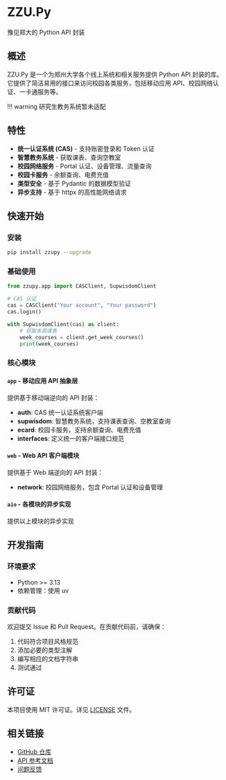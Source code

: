 # ZZU.Py

豫见郑大的 Python API 封装

## 概述

ZZU.Py 是一个为郑州大学各个线上系统和相关服务提供 Python API 封装的库。它提供了简洁易用的接口来访问校园各类服务，包括移动应用 API、校园网络认证、一卡通服务等。

!!! warning
    研究生教务系统暂未适配

## 特性

- **统一认证系统 (CAS)** - 支持账密登录和 Token 认证
- **智慧教务系统** - 获取课表、查询空教室
- **校园网络服务** - Portal 认证、设备管理、流量查询
- **校园卡服务** - 余额查询、电费充值
- **类型安全** - 基于 Pydantic 的数据模型验证
- **异步支持** - 基于 httpx 的高性能网络请求

## 快速开始

### 安装

```bash
pip install zzupy --upgrade
```

### 基础使用

```python
from zzupy.app import CASClient, SupwisdomClient

# CAS 认证
cas = CASClient("Your account", "Your password")
cas.login()

with SupwisdomClient(cas) as client:
    # 获取本周课表
    week_courses = client.get_week_courses()
    print(week_courses)
```

### 核心模块

#### `app` - 移动应用 API 抽象层

提供基于移动端逆向的 API 封装：

- **auth**: CAS 统一认证系统客户端
- **supwisdom**: 智慧教务系统，支持课表查询、空教室查询
- **ecard**: 校园卡服务，支持余额查询、电费充值
- **interfaces**: 定义统一的客户端接口规范

#### `web` - Web API 客户端模块

提供基于 Web 端逆向的 API 封装：

- **network**: 校园网络服务，包含 Portal 认证和设备管理

#### `aio` - 各模块的异步实现

提供以上模块的异步实现


## 开发指南

### 环境要求

- Python >= 3.13
- 依赖管理：使用 uv

### 贡献代码

欢迎提交 Issue 和 Pull Request。在贡献代码前，请确保：

1. 代码符合项目风格规范
2. 添加必要的类型注解
3. 编写相应的文档字符串
4. 测试通过

## 许可证

本项目使用 MIT 许可证。详见 [LICENSE](https://github.com/Illustar0/ZZU.Py/blob/main/LICENSE) 文件。

## 相关链接

- [GitHub 仓库](https://github.com/Illustar0/ZZU.Py)
- [API 参考文档](reference/api.md)
- [问题反馈](https://github.com/Illustar0/ZZU.Py/issues)

